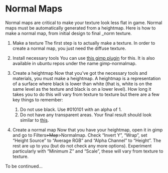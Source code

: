 Normal Maps
===========

Normal maps are critical to make your texture look less flat in game. Normal maps must be automatically generated from a heightmap. Here is how to make a normal map, from initial design to final \_norm texture.

1.  Make a texture
    The first step is to actually make a texture. In order to create a normal map, you just need the diffuse texture.
2.  Install necessary tools
    You can use [this gimp plugin](http://code.google.com/p/gimp-normalmap/) for this. It is also available in ubuntu repos under the name gimp-normalmap.
3.  Create a heightmap
    Now that you’ve got the necessary tools and materials, you must make a heightmap. A heightmap is a representation of a surface where black is lower than white (that is, white is on the same level as the texture and black is on a lower level). How long it takes you to do this will vary from texture to texture but there are a few key things to remember:
    1.  Do not use black. Use \#010101 with an alpha of 1.
    2.  Do not have any transparent areas.
        Your final result should look similar to [this](http://rm.endoftheinternet.org/img/uploaded/643cc7461e286dbb853e66a9cf3db4e0.png).

4.  Create a normal map
    Now that you have your heightmap, open it in gimp and go to Filters~~\>Map~~\>Normalmap. Check “Invert Y”, “Wrap”, set “Height Source” to “Average RGB” and “Alpha Channel” to “Height”. The rest are up to you (but do not check any more options). Experiment particularly with “Minimum Z” and “Scale”, these will vary from texture to texture.

To be continued…
